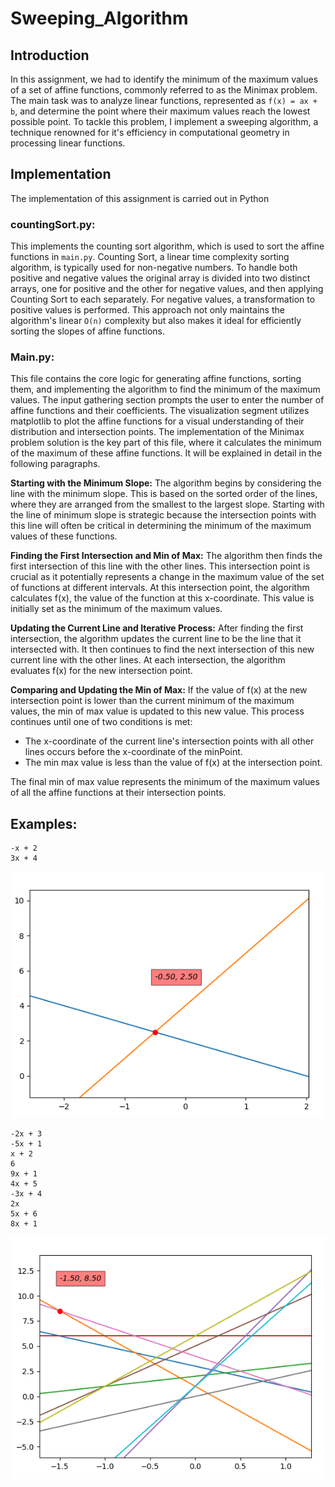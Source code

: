 # Sweeping_Algorithm

## Introduction
In this assignment, we had to identify the minimum of the maximum values of a set of affine functions, commonly referred to as the Minimax problem. The main task was to analyze linear functions, represented as `f(x) = ax + b`, and determine the point where their maximum values reach the lowest possible point. To tackle this problem, I implement a sweeping algorithm, a technique renowned for it's efficiency in computational geometry in processing linear functions.


## Implementation
The implementation of this assignment is carried out in Python

### countingSort.py:
This implements the counting sort algorithm, which is used to sort the affine functions in `main.py`. Counting Sort, a linear time complexity sorting algorithm, is typically used for non-negative numbers. To handle both positive and negative values the original array is divided into two distinct arrays, one for positive and the other for negative values, and then applying Counting Sort to each separately. For negative values, a transformation to positive values is performed. This approach not only maintains the algorithm's linear `O(n)` complexity but also makes it ideal for efficiently sorting the slopes of affine functions.

### Main.py:
This file contains the core logic for generating affine functions, sorting them, and implementing the algorithm to find the minimum of the maximum values. The input gathering section prompts the user to enter the number of affine functions and their coefficients. The visualization segment utilizes matplotlib to plot the affine functions for a visual understanding of their distribution and intersection points. The implementation of the Minimax problem solution is the key part of this file, where it calculates the minimum of the maximum of these affine functions. It will be explained in detail in the following paragraphs.

**Starting with the Minimum Slope:**
The algorithm begins by considering the line with the minimum slope. This is based on the sorted order of the lines, where they are arranged from the smallest to the largest slope. Starting with the line of minimum slope is strategic because the intersection points with this line will often be critical in determining the minimum of the maximum values of these functions.

**Finding the First Intersection and Min of Max:** 
The algorithm then finds the first intersection of this line with the other lines. This intersection point is crucial as it potentially represents a change in the maximum value of the set of functions at different intervals. At this intersection point, the algorithm calculates f(x), the value of the function at this x-coordinate. This value is initially set as the minimum of the maximum values.

**Updating the Current Line and Iterative Process:**
After finding the first intersection, the algorithm updates the current line to be the line that it intersected with. It then continues to find the next intersection of this new current line with the other lines. At each intersection, the algorithm evaluates f(x) for the new intersection point.

**Comparing and Updating the Min of Max:** 
If the value of f(x) at the new intersection point is lower than the current minimum of the maximum values, the min of max value is updated to this new value. This process continues until one of two conditions is met:
* The x-coordinate of the current line's intersection points with all other lines occurs before the x-coordinate of the minPoint.
* The min max value is less than the value of f(x) at the intersection point.

The final min of max value represents the minimum of the maximum values of all the affine functions at their intersection points.

## Examples:
```
-x + 2
3x + 4
```
![Alt text](/example_img/img1.png)

```
-2x + 3
-5x + 1
x + 2
6
9x + 1
4x + 5
-3x + 4
2x
5x + 6
8x + 1
```
![Alt text](/example_img/img2.png)
